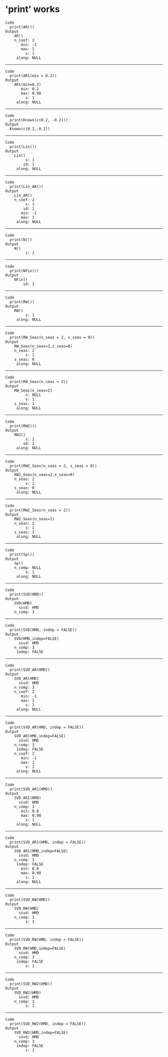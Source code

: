 # 'print' works

    Code
      print(AR())
    Output
        AR() 
        n_coef: 2
           min: -1
           max: 1
             s: 1
         along: NULL

---

    Code
      print(AR1(min = 0.2))
    Output
        AR1(min=0.2) 
           min: 0.2
           max: 0.98
             s: 1
         along: NULL

---

    Code
      print(Known(c(0.2, -0.2)))
    Output
      Known(c(0.2,-0.2)) 

---

    Code
      print(Lin())
    Output
        Lin() 
             s: 1
            sd: 1
         along: NULL

---

    Code
      print(Lin_AR())
    Output
        Lin_AR() 
        n_coef: 2
             s: 1
            sd: 1
           min: -1
           max: 1
         along: NULL

---

    Code
      print(N())
    Output
        N() 
             s: 1

---

    Code
      print(NFix())
    Output
        NFix() 
            sd: 1

---

    Code
      print(RW())
    Output
        RW() 
             s: 1
         along: NULL

---

    Code
      print(RW_Seas(n_seas = 2, s_seas = 0))
    Output
        RW_Seas(n_seas=2,s_seas=0) 
        n_seas: 2
             s: 1
        s_seas: 0
         along: NULL

---

    Code
      print(RW_Seas(n_seas = 2))
    Output
        RW_Seas(n_seas=2) 
             n: NULL
             s: 1
        s_seas: 1
         along: NULL

---

    Code
      print(RW2())
    Output
        RW2() 
             s: 1
            sd: 1
         along: NULL

---

    Code
      print(RW2_Seas(n_seas = 2, s_seas = 0))
    Output
        RW2_Seas(n_seas=2,s_seas=0) 
        n_seas: 2
             s: 1
        s_seas: 0
         along: NULL

---

    Code
      print(RW2_Seas(n_seas = 2))
    Output
        RW2_Seas(n_seas=2) 
        n_seas: 2
             s: 1
        s_seas: 1
         along: NULL

---

    Code
      print(Sp())
    Output
        Sp() 
        n_comp: NULL
             s: 1
         along: NULL

---

    Code
      print(SVD(HMD))
    Output
        SVD(HMD) 
          ssvd: HMD
        n_comp: 3

---

    Code
      print(SVD(HMD, indep = FALSE))
    Output
        SVD(HMD,indep=FALSE) 
          ssvd: HMD
        n_comp: 3
         indep: FALSE

---

    Code
      print(SVD_AR(HMD))
    Output
        SVD_AR(HMD) 
          ssvd: HMD
        n_comp: 3
        n_coef: 2
           min: -1
           max: 1
             s: 1
         along: NULL

---

    Code
      print(SVD_AR(HMD, indep = FALSE))
    Output
        SVD_AR(HMD,indep=FALSE) 
          ssvd: HMD
        n_comp: 3
         indep: FALSE
        n_coef: 2
           min: -1
           max: 1
             s: 1
         along: NULL

---

    Code
      print(SVD_AR1(HMD))
    Output
        SVD_AR1(HMD) 
          ssvd: HMD
        n_comp: 3
           min: 0.8
           max: 0.98
             s: 1
         along: NULL

---

    Code
      print(SVD_AR1(HMD, indep = FALSE))
    Output
        SVD_AR1(HMD,indep=FALSE) 
          ssvd: HMD
        n_comp: 3
         indep: FALSE
           min: 0.8
           max: 0.98
             s: 1
         along: NULL

---

    Code
      print(SVD_RW(HMD))
    Output
        SVD_RW(HMD) 
          ssvd: HMD
        n_comp: 3
             s: 1

---

    Code
      print(SVD_RW(HMD, indep = FALSE))
    Output
        SVD_RW(HMD,indep=FALSE) 
          ssvd: HMD
        n_comp: 3
         indep: FALSE
             s: 1

---

    Code
      print(SVD_RW2(HMD))
    Output
        SVD_RW2(HMD) 
          ssvd: HMD
        n_comp: 3
             s: 1

---

    Code
      print(SVD_RW2(HMD, indep = FALSE))
    Output
        SVD_RW2(HMD,indep=FALSE) 
          ssvd: HMD
        n_comp: 3
         indep: FALSE
             s: 1

